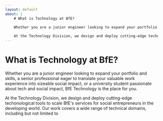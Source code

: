 ```yaml
---
layout: default
about: |    
    # What is Technology at BfE?

    Whether you are a junior engineer looking to expand your portfolio and skills, a senior professional eager to translate your valuable work experience into sizeable social impact, or a university student passionate about tech and social impact, BfE Technology is the place for you. 
        
    At the Technology Division, we design and deploy cutting-edge techonological tools to scale BfE's services for social entrepreneurs in the developing world. Our work covers a wide range of technical domains, including but not limited to
---
```


# What is Technology at BfE?

Whether you are a junior engineer looking to expand your portfolio and skills, a senior professional eager to translate your valuable work experience into sizeable social impact, or a university student passionate about tech and social impact, BfE Technology is the place for you. 
    
At the Technology Division, we design and deploy cutting-edge techonological tools to scale BfE's services for social entrepreneurs in the developing world. Our work covers a wide range of technical domains, including but not limited to